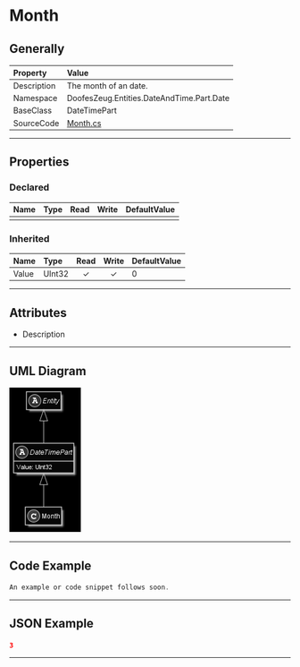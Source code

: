 ﻿# Month

## Generally

|Property|Value|
|:-|:-|
|Description|The month of an date.|
|Namespace|DoofesZeug.Entities.DateAndTime.Part.Date|
|BaseClass|DateTimePart|
|SourceCode|[Month.cs](../../../../DoofesZeug.Library/Src/Entities/DateAndTime/Part/Date/Month.cs)|

---

## Properties

### Declared

|Name|Type|Read|Write|DefaultValue|
|:---|:---|:--:|:---:|:-----------|
|    |    |    |     |            |

### Inherited

|Name|Type|Read|Write|DefaultValue|
|:---|:---|:--:|:---:|:-----------|
|Value|UInt32|&#x2713;|&#x2713;|0|

---

## Attributes

- Description

---

## UML Diagram

![Month.png](./Month.png "Month")

---

## Code Example

```cs
An example or code snippet follows soon.
```

---

## JSON Example

```json
3
```

---

